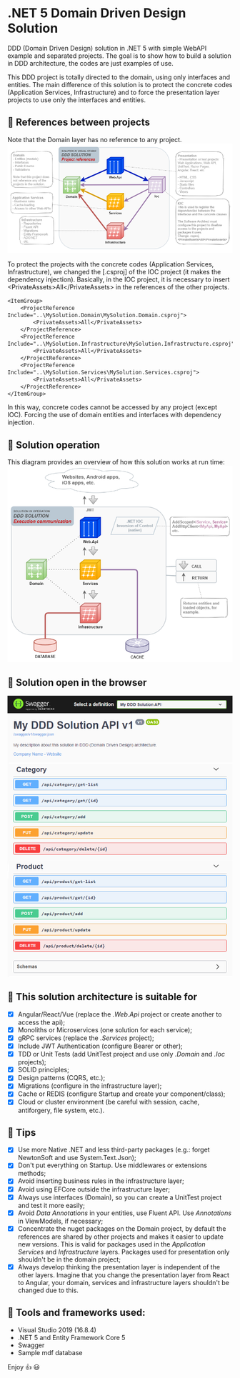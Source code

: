 # .NET 5 Domain Driven Design Solution
DDD (Domain Driven Design) solution in .NET 5 with simple WebAPI example and separated projects.
The goal is to show how to build a solution in DDD architecture, the codes are just examples of use.

This DDD project is totally directed to the domain, using only interfaces and entities.
The main difference of this solution is to protect the concrete codes (Application Services, Infrastructure) and to force the presentation layer projects to use only the interfaces and entities.

## :small_blue_diamond: References between projects
Note that the Domain layer has no reference to any project.
![projects references](https://raw.githubusercontent.com/hernaski/Domain-Driven-Design-Solution/master/readme-diagram-references.png)

To protect the projects with the concrete codes (Application Services, Infrastructure), we changed the [.csproj] of the IOC project (it makes the dependency injection). Basically, in the IOC project, it is necessary to insert &lt;PrivateAssets&gt;All&lt;/PrivateAssets&gt; in the references of the other projects.

	<ItemGroup>
		<ProjectReference Include="..\MySolution.Domain\MySolution.Domain.csproj">
			<PrivateAssets>All</PrivateAssets>
		</ProjectReference>
		<ProjectReference Include="..\MySolution.Infrastructure\MySolution.Infrastructure.csproj">
			<PrivateAssets>All</PrivateAssets>
		</ProjectReference>
		<ProjectReference Include="..\MySolution.Services\MySolution.Services.csproj">
			<PrivateAssets>All</PrivateAssets>
		</ProjectReference>
	</ItemGroup>

In this way, concrete codes cannot be accessed by any project (except IOC). Forcing the use of domain entities and interfaces with dependency injection.

## :small_blue_diamond: Solution operation
This diagram provides an overview of how this solution works at run time:
![solution operation](https://raw.githubusercontent.com/hernaski/Domain-Driven-Design-Solution/master/readme-diagram-operation.png)

## :small_blue_diamond: Solution open in the browser
![webapi](https://raw.githubusercontent.com/hernaski/Domain-Driven-Design-Solution/master/readme-swagger.png)

## :small_blue_diamond: This solution architecture is suitable for
- [x] Angular/React/Vue (replace the *.Web.Api* project or create another to access the api);
- [x] Monoliths or Microservices (one solution for each service);
- [x] gRPC services (replace the *.Services* project);
- [x] Include JWT Authentication (configure Bearer or other);
- [x] TDD or Unit Tests (add UnitTest project and use only *.Domain* and *.Ioc* projects);
- [x] SOLID principles;
- [x] Design patterns (CQRS, etc.);
- [x] Migrations (configure in the infrastructure layer);
- [x] Cache or REDIS (configure Startup and create your component/class);
- [x] Cloud or cluster environment (be careful with session, cache, antiforgery, file system, etc.).

## :small_blue_diamond: Tips
- [x] Use more Native .NET and less third-party packages (e.g.: forget NewtonSoft and use System.Text.Json);
- [x] Don't put everything on Startup. Use middlewares or extensions methods;
- [x] Avoid inserting business rules in the infrastructure layer;
- [x] Avoid using EFCore outside the infrastructure layer;
- [x] Always use interfaces (Domain), so you can create a UnitTest project and test it more easily;
- [x] Avoid *Data Annotations* in your entities, use Fluent API. Use *Annotations* in ViewModels, if necessary;
- [x] Concentrate the nuget packages on the Domain project, by default the references are shared by other projects and makes it easier to update new versions. This is valid for packages used in the *Application Services* and *Infrastructure* layers. Packages used for presentation only shouldn't be in the domain project;
- [x] Always develop thinking the presentation layer is independent of the other layers. Imagine that you change the presentation layer from React to Angular, your domain, services and infrastructure layers shouldn't be changed due to this.

## :small_blue_diamond: Tools and frameworks used:
- Visual Studio 2019 (16.8.4)
- .NET 5 and Entity Framework Core 5
- Swagger
- Sample mdf database

Enjoy :+1:
:smiley:
